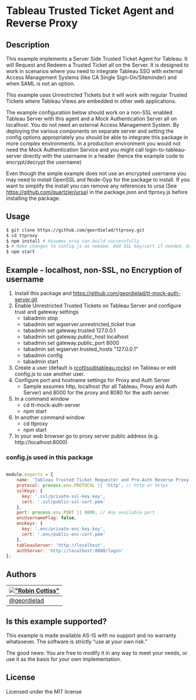 # Tableau Trusted Ticket Agent and Reverse Proxy
## Description
This example implements a Server Side Trusted Ticket Agent for Tableau. It will Request and Redeem a Trusted Ticket all on the Server. It is designed to work in scenarios where you need to integrate Tableau SSO with external Access Management Systems (like CA Single Sign-On/Siteminder) and when SAML is not an option.

This example uses Unrestricted Tickets but it will work with regular Trusted Tickets where Tableau Views are embedded in other web applications.

The example configuration below should work on a non-SSL enabled Tableau Server with this agent and a Mock Authentication Server all on localhost. You do not need an external Access Management System. By deploying the various components on separate server and setting the config options appropriately you should be able to integrate this package in more complex environments. In a production environment you would not need the Mock Authentication Service and you might call login-to-tableau-server directly with the username in a header (hence the example code to encrypt/decrypt the username)

Even though the simple example does not use an encrypted username you may need to install OpenSSL and Node-Gyp for the package to install. If you want to simplify the install you can remove any references to ursa (See https://github.com/quartzjer/ursa) in the package.json and ttproxy.js before installing the package.

## Usage

```bash
$ git clone https://github.com/geordielad/ttproxy.git
$ cd ttproxy
$ npm install # Assumes ursa can build successfully
$ # Make changes to config.js as needed. Add SSL key/cert if needed. Enable Encryption of username
$ npm start
```

## Example - localhost, non-SSL, no Encryption of username

1. Install this package and https://github.com/geordielad/tt-mock-auth-server.git
2. Enable Unrestricted Trusted Tickets on Tableau Server and configure trust and gateway settings
    - tabadmin stop
    - tabadmin set wgserver.unrestricted_ticket true
    - tabadmin set gateway.trusted 127.0.0.1
    - tabadmin set gateway.public_host localhost
    - tabadmin set gateway.public_port 8000
    - tabadmin set wgserver.trusted_hosts "127.0.0.1"
    - tabadmin config
    - tabadmin start
3. Create a user (default is rcottiss@tableau.rocks) on Tableau or edit config.js to use another user.
4. Configure port and hostname settings for Proxy and Auth Server
    - Sample assumes http, localhost (for all Tableau, Proxy and Auth Server) and 8000 for the proxy and 8080 for the auth server.
5.	In a command window
    - cd tt-mock-auth-server
    - npm start
6. In another command window
    - cd ttproxy
    - npm start
7.	In your web browser go to proxy server public address (e.g. http://localhost:8000)

### config.js used in this package

```javascript

module.exports = {
    name: 'Tableau Trusted Ticket Requester and Pre-Auth Reverse Proxy',
    protocol: process.env.PROTOCOL || 'http', // http or https
    sslKeys: {
      key: '.ssl/private-ssl-key.key',
      cert: '.ssl/public-ssl-cert.pem'
    },
    port: process.env.PORT || 8000, // Any available port
    encUsernameFlag: false,
    encKeys: {
      key: '.enc/private-enc-key.key',
      cert: '.enc/public-enc-cert.pem'
    },
    tableauServer: 'http://localhost',
    authServer: 'http://localhost:8080/login'
};

```

## Authors

| [!["Robin Cottiss"](http://gravatar.com/avatar/b7ccc70dfdbfc700d88c1ca246fa4946.png?s=60)](http://tableau.com "Robin Cottiss <rcottiss@tableau.com>") |
|---|
| [@geordielad](https://twitter.com/geordielad) |

## Is this example supported?

This example is made available AS-IS with no support and no warranty whatsoever. The software is strictly “use at your own risk.”

The good news: You are free to modify it in any way to meet your needs, or use it as the basis for your own implementation.

## License

Licensed under the MIT license
